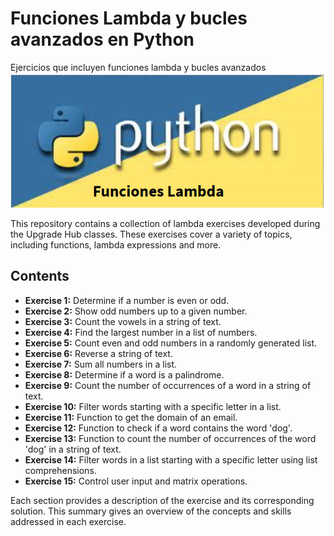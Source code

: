 # Funciones Lambda y bucles avanzados en Python
 Ejercicios que incluyen funciones lambda y bucles avanzados
![alt text](image-1.png)

This repository contains a collection of lambda exercises developed during the Upgrade Hub classes. These exercises cover a variety of topics, including functions, lambda expressions and more.

## Contents

- **Exercise 1:** Determine if a number is even or odd.
- **Exercise 2:** Show odd numbers up to a given number.
- **Exercise 3:** Count the vowels in a string of text.
- **Exercise 4:** Find the largest number in a list of numbers.
- **Exercise 5:** Count even and odd numbers in a randomly generated list.
- **Exercise 6:** Reverse a string of text.
- **Exercise 7:** Sum all numbers in a list.
- **Exercise 8:** Determine if a word is a palindrome.
- **Exercise 9:** Count the number of occurrences of a word in a string of text.
- **Exercise 10:** Filter words starting with a specific letter in a list.
- **Exercise 11:** Function to get the domain of an email.
- **Exercise 12:** Function to check if a word contains the word 'dog'.
- **Exercise 13:** Function to count the number of occurrences of the word 'dog' in a string of text.
- **Exercise 14:** Filter words in a list starting with a specific letter using list comprehensions.
- **Exercise 15:** Control user input and matrix operations.

Each section provides a description of the exercise and its corresponding solution. This summary gives an overview of the concepts and skills addressed in each exercise.